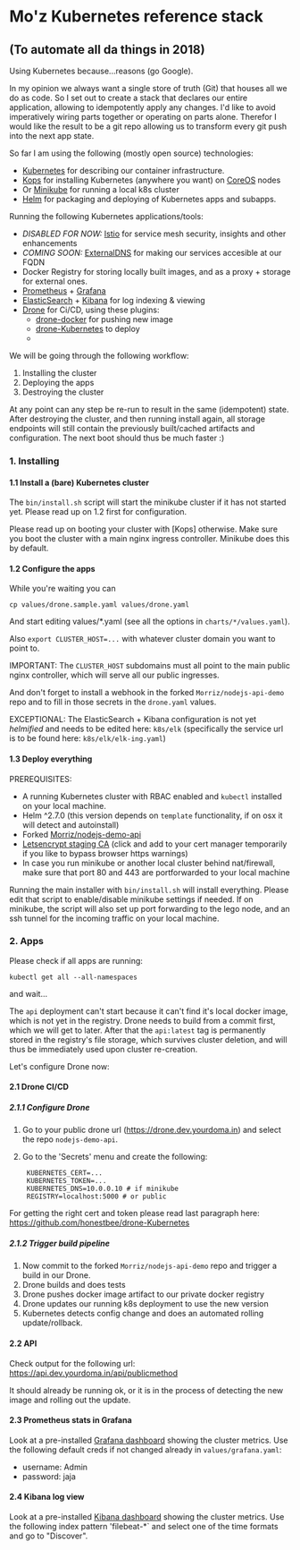 # Mo'z Kubernetes reference stack
## (To automate all da things in 2018)

Using Kubernetes because...reasons (go Google).

In my opinion we always want a single store of truth (Git) that houses all we do as code.
So I set out to create a stack that declares our entire application, allowing to idempotently apply any changes.
I'd like to avoid imperatively wiring parts together or operating on parts alone.
Therefor I would like the result to be a git repo allowing us to transform every git push into the next app state.

So far I am using the following (mostly open source) technologies:
* [Kubernetes](https://github.com/Kubernetes/Kubernetes) for describing our container infrastructure.
* [Kops](https://github.com/Kubernetes/kops) for installing Kubernetes (anywhere you want) on [CoreOS](https//coreos.com) nodes
* Or [Minikube](https://github.com/Kubernetes/minikube) for running a local k8s cluster
* [Helm](https://github.com/Kubernetes/helm) for packaging and deploying of Kubernetes apps and subapps.

Running the following Kubernetes applications/tools:
* *DISABLED FOR NOW:* [Istio](https://github.com/istio/istio) for service mesh security, insights and other enhancements
* *COMING SOON:* [ExternalDNS](https://github.com/Kubernetes-incubator/external-dns) for making our services accesible at our FQDN
* Docker Registry for storing locally built images, and as a proxy + storage for external ones.
* [Prometheus](https://prometheus.io) + [Grafana](https://grafana.com)
* [ElasticSearch](www.elastic.co) + [Kibana](www.elastic.co/products/kibana) for log indexing & viewing
* [Drone](https://github.com/drone/drone) for Ci/CD, using these plugins:
    * [drone-docker](https://github.com/drone-plugins/drone-docker) for pushing new image
    * [drone-Kubernetes](https://github.com/honestbee/drone-Kubernetes) to deploy
    *

We will be going through the following workflow:

1. Installing the cluster
2. Deploying the apps
3. Destroying the cluster

At any point can any step be re-run to result in the same (idempotent) state.
After destroying the cluster, and then running install again, all storage endpoints will still contain the previously built/cached artifacts and configuration.
The next boot should thus be much faster :)

### 1. Installing

#### 1.1 Install a (bare) Kubernetes cluster

The `bin/install.sh` script will start the minikube cluster if it has not started yet. Please read up on 1.2 first for configuration.

Please read up on booting your cluster with [Kops] otherwise.
Make sure you boot the cluster with a main nginx ingress controller. Minikube does this by default.

#### 1.2 Configure the apps

While you're waiting you can

    cp values/drone.sample.yaml values/drone.yaml

And start editing values/*.yaml (see all the options in `charts/*/values.yaml`).

Also `export CLUSTER_HOST=...` with whatever cluster domain you want to point to.

IMPORTANT: The `CLUSTER_HOST` subdomains must all point to the main public nginx controller, which will serve all our public ingresses.

And don't forget to install a webhook in the forked `Morriz/nodejs-api-demo` repo and to fill in those secrets in the `drone.yaml` values.

EXCEPTIONAL: The ElasticSearch + Kibana configuration is not yet *helmified* and needs to be edited here:
`k8s/elk` (specifically the service url is to be found here: `k8s/elk/elk-ing.yaml`)

#### 1.3 Deploy everything

PREREQUISITES:
- A running Kubernetes cluster with RBAC enabled and `kubectl` installed on your local machine.
- Helm ^2.7.0 (this version depends on `template` functionality, if on osx it will detect and autoinstall)
- Forked [Morriz/nodejs-demo-api](https://github.com/Morriz/nodejs-demo-api)
- [Letsencrypt staging CA](https://letsencrypt.org/certs/fakelerootx1.pem) (click and add to your cert manager temporarily if you like to bypass browser https warnings)
- In case you run minikube or another local cluster behind nat/firewall, make sure that port 80 and 443 are portforwarded to your local machine

Running the main installer with `bin/install.sh` will install everything. Please edit that script to enable/disable minikube settings if needed.
If on minikube, the script will also set up port forwarding to the lego node, and an ssh tunnel for the incoming traffic on your local machine.

### 2. Apps

Please check if all apps are running:

    kubectl get all --all-namespaces

and wait...

The `api` deployment can't start because it can't find it's local docker image, which is not yet in the registry.
Drone needs to build from a commit first, which we will get to later. After that the `api:latest` tag is permanently stored in the registry's file storage,
which survives cluster deletion, and will thus be immediately used upon cluster re-creation.

Let's configure Drone now:

#### 2.1 Drone CI/CD

##### 2.1.1 Configure Drone

1. Go to your public drone url (https://drone.dev.yourdoma.in) and select the repo `nodejs-demo-api`.
2. Go to the 'Secrets' menu and create the following:

        KUBERNETES_CERT=...
        KUBERNETES_TOKEN=...
        KUBERNETES_DNS=10.0.0.10 # if minikube
        REGISTRY=localhost:5000 # or public

For getting the right cert and token please read last paragraph here: https://github.com/honestbee/drone-Kubernetes

##### 2.1.2 Trigger build pipeline

1. Now commit to the forked `Morriz/nodejs-api-demo` repo and trigger a build in our Drone.
2. Drone builds and does tests
3. Drone pushes docker image artifact to our private docker registry
4. Drone updates our running k8s deployment to use the new version
5. Kubernetes detects config change and does an automated rolling update/rollback.

#### 2.2 API

Check output for the following url: https://api.dev.yourdoma.in/api/publicmethod

It should already be running ok, or it is in the process of detecting the new image and rolling out the update.

#### 2.3 Prometheus stats in Grafana

Look at a pre-installed [Grafana dashboard](https://grafana.dev.yourdoma.in) showing the cluster metrics.
Use the following default creds if not changed already in `values/grafana.yaml`:

* username: Admin
* password: jaja

#### 2.4 Kibana log view

Look at a pre-installed [Kibana dashboard](https://kibana.dev.yourdoma.in) showing the cluster metrics.
Use the following index pattern 'filebeat-*` and select one of the time formats and go to "Discover".
